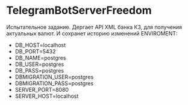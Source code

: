 # TelegramBotServerFreedom

Испытательное задание. Дергает API XML банка КЗ, для получения актуальных валют. И сохранет историю изменений
ENVIROMENT:
* DB_HOST=localhost
* DB_PORT=5432
* DB_NAME=postgres
* DB_USER=postgres
* DB_PASS=postgres
* DBMIGRATION_USER=postgres
* DBMIGRATION_PASS=postgres
* SERVER_PORT=8080
* SERVER_HOST=localhost
